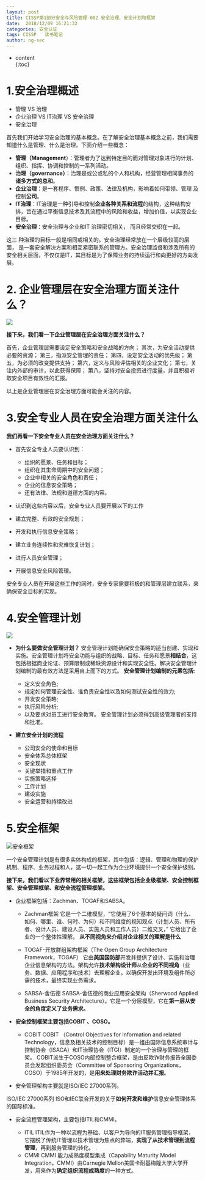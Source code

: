 ```yaml
---
layout: post  
title: CISSP第1部分安全与风险管理-002 安全治理、安全计划和框架
date:  2018/12/09 16:21:32  
categories: 安全认证 
tags: CISSP   读书笔记
author: ng-sec  
---
```


* content  
{:toc}

# 1.安全治理概述
- 管理 VS 治理
- 企业治理 VS IT治理 VS 安全治理
- 安全治理

首先我们开始学习安全治理的基本概念。在了解安全治理基本概念之前，我们需要知道什么是管理、什么是治理。下面介绍一些概念：

- **管理（Management**）：管理者为了达到特定目的而对管理对象进行的计划、 组织、指挥、协调和控制的一系列活动。
- **治理（governance）**：治理是或公或私的个人和机构，经营管理相同事务的**诸多方式的总和**。
- **企业治理**：是一套程序、惯例、政策、法律及机构，影响着如何带领、管理 及控制**公司**。
- **IT治理**：IT治理是一种引导和控制**企业各种关系和流程**的结构，这种结构安排，旨在通过平衡信息技术及其流程中的风险和收益，增加价值，以实现企业目标。
- **安全治理**：安全治理与企业和IT  治理密切相关， 而且经常交织在一起。

这三 种治理的目标一般是相同或相关的。安全治理经常放在一个层级较高的层面， 是一套安全解决方案和相互紧密联系的管理方。安全治理监督和涉及所有的安全相关层面，不仅仅是IT，其目标是为了保障业务的持续运行和向更好的方向发展。

# 2. 企业管理层在安全治理方面关注什么？
![](http://800wifi.com/ng-sec/1544345463819.png)

**接下来，我们看一下企业管理层在安全治理方面关注什么？**

首先，企业管理层需要设定安全策略和安全战略的方向；
其次，为安全活动提供必要的资源；
第三，指派安全管理的责任；
第四，设定安全活动的优先级；
第五，为必须的改变提供支持；
第六，定义与风险评估相关的企业文化；
第七，关注内外部的审计，以此获得保障；
第八，坚持对安全投资进行度量，并且积极听取安全项目有效性的汇报。

以上是企业管理层在安全治理方面可能会关注的内容。
# 3.安全专业人员在安全治理方面关注什么

**我们再看一下安全专业人员在安全治理方面关注什么？**



- 首先安全专业人员要认识到：
	 - 组织的愿景、任务和目标；
	 - 组织在其生命周期中的安全问题；
	 - 企业中相关的安全角色和责任；
	 - 企业的信息安全策略；
	 - 还有法律、法规和道德方面的内容。

- 认识到这些内容以后，安全专业人员要开展以下的工作

- 建立完整、有效的安全规划；
- 开发和执行信息安全策略；
- 建立业务连续性和灾难恢复计划；
- 进行人员安全管理；
- 开展信息安全风险管理。

安全专业人员在开展这些工作的同时，安全专家需要积极的和管理层建立联系，来确保安全目标的实现。

# 4.安全管理计划

![](http://800wifi.com/ng-sec/1544350118128.png)
- **为什么要做安全管理计划？**
安全管理计划能确保安全策略的适当创建、实现和实施。安全管理计划将安全功能与组织的战略、目标、任务和愿景**相结合**，这包括根据商业论证、预算限制或稀缺资源设计和实现安全性。解决安全管理计划编制的最有效方法是采用自上而下的方式。
**安全管理计划编制的元素包括:** 
  - 定义安全角色;
  - 规定如何管理安全性、谁负责安全性以及如何测试安全性的效力;
  - 开发安全策略; 
  - 执行风险分析; 
  - 以及要求对员工进行安全教育。
安全管理计划必须得到高级管理者的支持和批准。

- **建立安全计划的流程**

  - 公司安全的使命和目标
  - 安全体系总体框架
  - 安全现状
  - 关键举措和重点工作
  - 实施策略选择
  - 工作计划
  - 建设实施
  - 安全运营和持续改进
  
 # 5.安全框架
 ![安全框架](http://800wifi.com/ng-sec/1544350801494.png)
 
 一个安全管理计划是有很多实体构成的框架，其中包括：逻辑、管理和物理的保护机制、程序、业务过程和人，这一切一起工作为企业环境提供一个安全保护级别。

**接下来，我们看以下业界常用的相关框架，这些框架包括企业级框架、安全控制框架、安全管理框架、和安全流程管理框架。**


- 企业框架包括：Zachman、TOGAF和SABSA。

  - Zachman框架
它是一个二维模型，“它使用了6个基本的疑问词（什么、如何、哪里、谁、何时、为何）和不同维度的视知观点（计划人员、所有者、设计人员、建设人员、实施人员和工作人员）二维交叉，”   它给出了企业的一个整体性理解。
**从不同视角来介绍对企业相关的理解是什么**
 
   - TOGAF-开放群组架构框架（The Open Group Architecture Framework，TOGAF）
它由**美国国防部**开发并提供了设计、实施和治理企业信息架构的方法。架构允许**技术架构设计师**从**企业的不同视角**（业务、数据、应用程序和技术）去理解企业，以确保开发出环境及组件所必需的技术，最终实现业务需求。
  - SABSA-舍伍德
SABSA-舍伍德的商业应用安全架构（Sherwood Applied Business Security Architecture）。它是一个分层模型，它在**第一层从安全的角度定义了业务需求。**



- **安全控制框架主要包括COBIT 、COSO。**

  -  COBIT
COBIT （Control Objectives for Information and related Technology，信息及相关技术的控制目标）是一组由国际信息系统审计与控制协会（ISACA）和IT治理协会（lTGI）制定的一个治理与管理的框架。
COBIT派生于COSO内部控制整合框架，是由反欺诈财务报告全国委员会发起组织委员会（Committee of Sponsoring Organizations，COSO）于1985年开发的，是**用来处理财务欺诈活动并汇报**。


- 安全管理架构主要就是ISO/IEC 27000系列。

ISO/IEC 27000系列 ISO和IEC联合开发的关于**如何开发和维护**信息安全管理体系的国际标准。



- 安全流程管理架构，主要包括ITIL和CMMI。

  - ITIL
ITIL作为一种以流程为基础、以客户为导向的IT服务管理指导框架，它摆脱了传统IT管理以技术管理为焦点的弊端，**实现了从技术管理到流程管理**，再到服务管理的转化。 .
  - CMMI
CMMI 能力成熟度模型集成（Capability Maturity Model Integration，CMMI）由Carnegie Mellon美国卡耐基梅隆大学大学开发，用来作为**确定组织流程成熟度**的一种方式。
